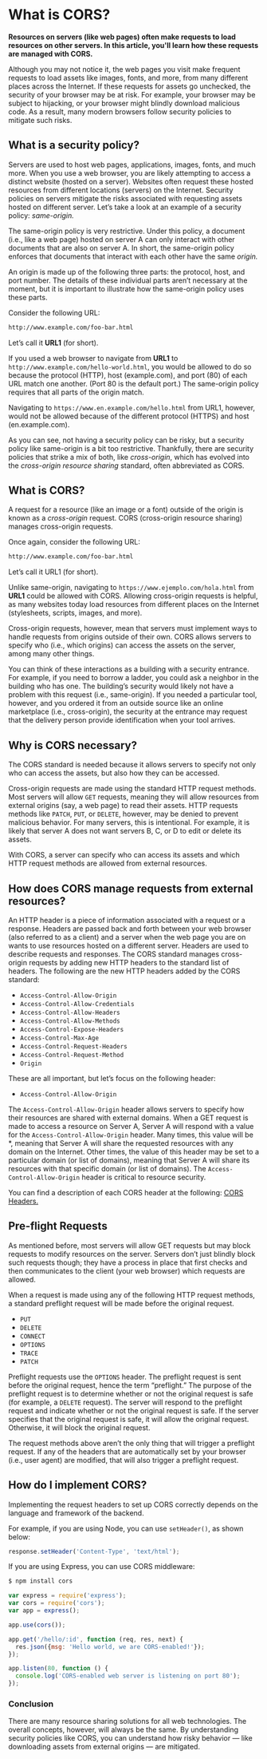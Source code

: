 # What is CORS?

**Resources on servers (like web pages) often make requests to load resources on other servers. In this article, you'll learn how these requests are managed with CORS.**

Although you may not notice it, the web pages you visit make frequent requests to load assets like images, fonts, and more, from many different places across the Internet. If these requests for assets go unchecked, the security of your browser may be at risk. For example, your browser may be subject to hijacking, or your browser might blindly download malicious code. As a result, many modern browsers follow security policies to mitigate such risks.

## What is a security policy?

Servers are used to host web pages, applications, images, fonts, and much more. When you use a web browser, you are likely attempting to access a distinct website (hosted on a server). Websites often request these hosted resources from different locations (servers) on the Internet. Security policies on servers mitigate the risks associated with requesting assets hosted on different server. Let’s take a look at an example of a security policy: *same-origin.*

The same-origin policy is very restrictive. Under this policy, a document (i.e., like a web page) hosted on server A can only interact with other documents that are also on server A. In short, the same-origin policy enforces that documents that interact with each other have the same *origin.*

An origin is made up of the following three parts: the protocol, host, and port number. The details of these individual parts aren’t necessary at the moment, but it is important to illustrate how the same-origin policy uses these parts.

Consider the following URL:

```bash
http://www.example.com/foo-bar.html
```

Let’s call it **URL1** (for short).

If you used a web browser to navigate from **URL1** to `http://www.example.com/hello-world.html`, you would be allowed to do so because the protocol (HTTP), host (example.com), and port (80) of each URL match one another. (Port 80 is the default port.) The same-origin policy requires that all parts of the origin match.

Navigating to `https://www.en.example.com/hello.html` from URL1, however, would not be allowed because of the different protocol (HTTPS) and host (en.example.com).

As you can see, not having a security policy can be risky, but a security policy like same-origin is a bit too restrictive. Thankfully, there are security policies that strike a mix of both, like *cross-origin*, which has evolved into the *cross-origin resource sharing* standard, often abbreviated as CORS.

## What is CORS?

A request for a resource (like an image or a font) outside of the origin is known as a *cross-origin* request. CORS (cross-origin resource sharing) manages cross-origin requests.

Once again, consider the following URL:

```bash
http://www.example.com/foo-bar.html
```

Let’s call it URL1 (for short).

Unlike same-origin, navigating to `https://www.ejemplo.com/hola.html` from **URL1** could be allowed with CORS. Allowing cross-origin requests is helpful, as many websites today load resources from different places on the Internet (stylesheets, scripts, images, and more).

Cross-origin requests, however, mean that servers must implement ways to handle requests from origins outside of their own. CORS allows servers to specify who (i.e., which origins) can access the assets on the server, among many other things.

You can think of these interactions as a building with a security entrance. For example, if you need to borrow a ladder, you could ask a neighbor in the building who has one. The building’s security would likely not have a problem with this request (i.e., same-origin). If you needed a particular tool, however, and you ordered it from an outside source like an online marketplace (i.e., cross-origin), the security at the entrance may request that the delivery person provide identification when your tool arrives.

## Why is CORS necessary?

The CORS standard is needed because it allows servers to specify not only who can access the assets, but also how they can be accessed.

Cross-origin requests are made using the standard HTTP request methods. Most servers will allow `GET` requests, meaning they will allow resources from external origins (say, a web page) to read their assets. HTTP requests methods like `PATCH`, `PUT`, or `DELETE`, however, may be denied to prevent malicious behavior. For many servers, this is intentional. For example, it is likely that server A does not want servers B, C, or D to edit or delete its assets.

With CORS, a server can specify who can access its assets and which HTTP request methods are allowed from external resources.

## How does CORS manage requests from external resources?

An HTTP header is a piece of information associated with a request or a response. Headers are passed back and forth between your web browser (also referred to as a client) and a server when the web page you are on wants to use resources hosted on a different server. Headers are used to describe requests and responses. The CORS standard manages cross-origin requests by adding new HTTP headers to the standard list of headers. The following are the new HTTP headers added by the CORS standard:

* `Access-Control-Allow-Origin`
* `Access-Control-Allow-Credentials`
* `Access-Control-Allow-Headers`
* `Access-Control-Allow-Methods`
* `Access-Control-Expose-Headers`
* `Access-Control-Max-Age`
* `Access-Control-Request-Headers`
* `Access-Control-Request-Method`
* `Origin`

These are all important, but let’s focus on the following header:

* `Access-Control-Allow-Origin`

The `Access-Control-Allow-Origin` header allows servers to specify how their resources are shared with external domains. When a GET request is made to access a resource on Server A, Server A will respond with a value for the `Access-Control-Allow-Origin` header. Many times, this value will be *, meaning that Server A will share the requested resources with any domain on the Internet. Other times, the value of this header may be set to a particular domain (or list of domains), meaning that Server A will share its resources with that specific domain (or list of domains). The `Access-Control-Allow-Origin` header is critical to resource security.

You can find a description of each CORS header at the following: [CORS Headers.](https://developer.mozilla.org/en-US/docs/Web/HTTP/Headers#CORS)

## Pre-flight Requests

As mentioned before, most servers will allow GET requests but may block requests to modify resources on the server. Servers don’t just blindly block such requests though; they have a process in place that first checks and then communicates to the client (your web browser) which requests are allowed.

When a request is made using any of the following HTTP request methods, a standard preflight request will be made before the original request.

* `PUT`
* `DELETE`
* `CONNECT`
* `OPTIONS`
* `TRACE`
* `PATCH`

Preflight requests use the `OPTIONS` header. The preflight request is sent before the original request, hence the term “preflight.” The purpose of the preflight request is to determine whether or not the original request is safe (for example, a `DELETE` request). The server will respond to the preflight request and indicate whether or not the original request is safe. If the server specifies that the original request is safe, it will allow the original request. Otherwise, it will block the original request.

The request methods above aren’t the only thing that will trigger a preflight request. If any of the headers that are automatically set by your browser (i.e., user agent) are modified, that will also trigger a preflight request.

## How do I implement CORS?

Implementing the request headers to set up CORS correctly depends on the language and framework of the backend.

For example, if you are using Node, you can use `setHeader()`, as shown below:

```javascript
response.setHeader('Content-Type', 'text/html');
```

If you are using Express, you can use CORS middleware:

```bash
$ npm install cors
```

```javascript
var express = require('express');
var cors = require('cors');
var app = express();

app.use(cors());

app.get('/hello/:id', function (req, res, next) {
  res.json({msg: 'Hello world, we are CORS-enabled!'});
});

app.listen(80, function () {
  console.log('CORS-enabled web server is listening on port 80');
});
```

### Conclusion

There are many resource sharing solutions for all web technologies. The overall concepts, however, will always be the same. By understanding security policies like CORS, you can understand how risky behavior — like downloading assets from external origins — are mitigated.